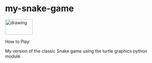 # my-snake-game

<div>
  <a>
  <img src="https://www.zocalopublicsquare.org/wp-content/uploads/2022/02/nostalgia-L.jpg" alt="drawing" width="90" height=50>
  </a>
</div>

How to Play:




My version of the classic Snake game using the turtle graphics python module.
